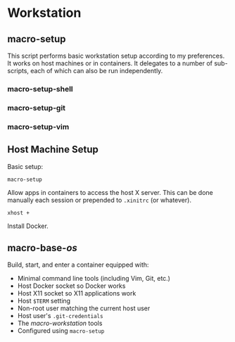 Workstation
===========


macro-setup
-----------

This script performs basic workstation setup according to my preferences.  It
works on host machines or in containers.  It delegates to a number of
sub-scripts, each of which can also be run independently.


### macro-setup-shell

### macro-setup-git

### macro-setup-vim



Host Machine Setup
------------------

Basic setup:

    macro-setup

Allow apps in containers to access the host X server.  This can be done manually
each session or prepended to `.xinitrc` (or whatever).

    xhost +

Install Docker.



macro-base-*os*
---------------

Build, start, and enter a container equipped with:

- Minimal command line tools (including Vim, Git, etc.)
- Host Docker socket so Docker works
- Host X11 socket so X11 applications work
- Host `$TERM` setting
- Non-root user matching the current host user
- Host user's `.git-credentials`
- The *macro-workstation* tools
- Configured using `macro-setup`
